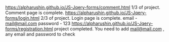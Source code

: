 https://alpharushin.github.io/JS-Jqery-forms/comment.html 1/3 of project. Comment page is complete.
https://alpharushin.github.io/JS-Jqery-forms/login.html 2/3 of project. Login page is complete.  email - mail@mail.com password - 123
https://alpharushin.github.io/JS-Jqery-forms/registration.html project completed. You need to add mail@mail.com , any email and password to check
